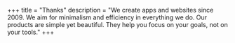 +++
title = "Thanks"
description = "We create apps and websites since 2009. We aim for minimalism and efficiency in everything we do. Our products are simple yet beautiful. They help you focus on your goals, not on your tools."
+++
